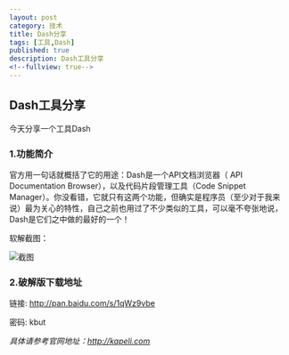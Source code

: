 ```yaml
---
layout: post
category: 技术
title: Dash分享
tags: [工具,Dash]
published: true
description: Dash工具分享
<!--fullview: true-->
---
```



## Dash工具分享

今天分享一个工具Dash

### 1.功能简介

官方用一句话就概括了它的用途：Dash是一个API文档浏览器（ API Documentation Browser），以及代码片段管理工具（Code Snippet Manager）。你没看错，它就只有这两个功能，但确实是程序员（至少对于我来说）最为关心的特性，自己之前也用过了不少类似的工具，可以毫不夸张地说，Dash是它们之中做的最好的一个！

软解截图：

![截图](http://dl.iteye.com/upload/attachment/0068/7591/80db8278-4de8-3916-bc7a-4ba63c832696.jpg "Dash截图")

### 2.破解版下载地址

链接: <http://pan.baidu.com/s/1qWz9vbe> 

密码: kbut

*具体请参考官网地址：<http://kapeli.com>*
